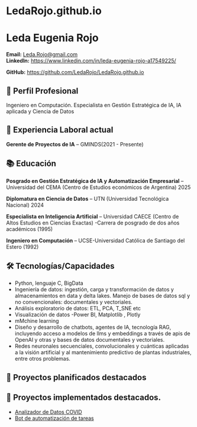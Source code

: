 # LedaRojo.github.io
# Leda Eugenia Rojo

**Email:** Leda.Rojo@gmail.com  
**LinkedIn:** https://www.linkedin.com/in/leda-eugenia-rojo-a17549225/

**GitHub:** https://github.com/LedaRojo/LedaRojo.github.io
## 🎯 Perfil Profesional
Ingeniero en Computación. Especialista en Gestión Estratégica de IA, IA aplicada y Ciencia de Datos

## 💼 Experiencia Laboral actual
**Gerente de Proyectos de IA** – GMINDS(2021 - Presente)  


## 📚 Educación
**Posgrado en Gestión Estratégica de IA y Automatización Empresarial** – Universidad del CEMA (Centro de Estudios económicos de Argentina) 2025

**Diplomatura en Ciencia de Datos** – UTN (Universidad Tecnológica Nacional) 2024

**Especialista en Inteligencia Artificial** – Universidad CAECE (Centro de Altos Estudios en Ciencias Exactas) -Carrera de posgrado de dos años académicos (1995)

**Ingeniero en Computación** – UCSE-Universidad Católica de Santiago del Estero (1992)

## 🛠️ Tecnologías/Capacidades
- Python, lenguaje C, BigData
- Ingeniería de datos: ingestión, carga y transformación de datos y almacenamientos en data y delta lakes. Manejo de bases de datos sql y no convencionales: documentales y vectoriales.
- Análisis exploratorio de datos: ETL, PCA, T_SNE etc
- Visualización de datos -Power BI, Matplotlib , Plotly
- mMchine learning
- Diseño y desarrollo de chatbots, agentes de IA, tecnología RAG, incluyendo acceso a modelos de llms y embeddings a través de apis de OpenAI y otras y bases de datos documentales y vectoriales.
- Redes neuronales secuenciales, convolucionales y cuánticas aplicadas a la visión artificial y al mantenimiento predictivo de plantas industriales, entre otros problemas.


## 🧠 Proyectos planificados destacados


## 🧠 Proyectos implementados destacados.
- [Analizador de Datos COVID](https://github.com/juanperez/covid-analytics)
- [Bot de automatización de tareas](https://github.com/juanperez/bot-tareas)
